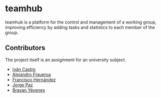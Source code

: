 # teamhub
teamhub is a platform for the control and management of a working group, improving efficiency by adding tasks and statistics to each member of the group.

## Contributors
The project itself is an assignment for an university subject.

* <a href="https://github.com/BlueZX">Iván Castro</a>
* <a href="https://github.com/Jhano">Alejandro Figueroa</a>
* <a href="https://github.com/fcohernandez">Francisco Hernández</a>
* <a href="https://github.com/jorgepazp">Jorge Paz</a>
* <a href="https://github.com/Byevenes">Brayan Yévenes</a>
